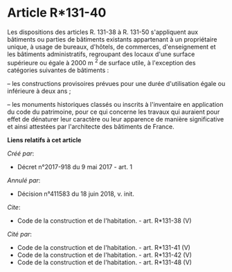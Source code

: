 # Article R*131-40

Les dispositions des articles R. 131-38 à R. 131-50 s'appliquent aux bâtiments ou parties de bâtiments existants appartenant
à un propriétaire unique, à usage de bureaux, d'hôtels, de commerces, d'enseignement et les bâtiments administratifs,
regroupant des locaux d'une surface supérieure ou égale à 2000 m
  <sup>2 </sup>de surface utile, à l'exception des catégories suivantes de bâtiments :

– les constructions provisoires prévues pour une durée d'utilisation égale ou inférieure à deux ans ;

– les monuments historiques classés ou inscrits à l'inventaire en application du code du patrimoine, pour ce qui concerne les
travaux qui auraient pour effet de dénaturer leur caractère ou leur apparence de manière significative et ainsi attestées par
l'architecte des bâtiments de France.

**Liens relatifs à cet article**

_Créé par_:

  - Décret n°2017-918 du 9 mai 2017 - art. 1

_Annulé par_:

  - Décision n°411583 du 18 juin 2018, v. init.

_Cite_:

  - Code de la construction et de l'habitation. - art. R*131-38 (V)

_Cité par_:

  - Code de la construction et de l'habitation. - art. R*131-41 (V)
  - Code de la construction et de l'habitation. - art. R*131-42 (V)
  - Code de la construction et de l'habitation. - art. R*131-48 (V)
